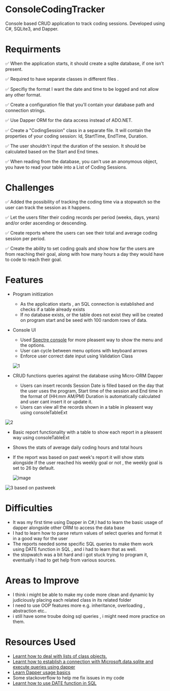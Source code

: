 # **ConsoleCodingTracker**

Console based CRUD application to track coding sessions. Developed using C#, SQLite3, and Dapper.

# Requirments

✅ When the application starts, it should create a sqlite database, if one isn’t present.

✅ Required to have separate classes in different files .

✅ Specifiy the format I want the date and time to be logged and not allow any other format.

✅ Create a configuration file that you'll contain your database path and connection strings.

✅ Use Dapper ORM for the data access instead of ADO.NET.

✅ Create a "CodingSession" class in a separate file. It will contain the properties of your coding session: Id, StartTime, EndTime, Duration.

✅ The user shouldn't input the duration of the session. It should be calculated based on the Start and End times.

✅ When reading from the database, you can't use an anonymous object, you have to read your table into a List of Coding Sessions.


# Challenges

✅ Added the possibility of tracking the coding time via a stopwatch so the user can track the session as it happens.

✅ Let the users filter their coding records per period (weeks, days, years) and/or order ascending or descending.

✅ Create reports where the users can see their total and average coding session per period.

✅ Create the ability to set coding goals and show how far the users are from reaching their goal, along with how many hours a day they would have to code to reach their goal.

# Features

- Program initlization
    - As the application starts , an SQL connection is established and checks if a table already exists
    - If no database exists, or the table does not exist they will be created on program start and be seed with 100 random rows of data.
- Console UI
    - Used [Spectre console](https://spectreconsole.net/) for more pleasent way to show the menu and the options.
    - User can cycle between menu options with keyboard arrows
    - Enforce user correct date input using Validation Class
    
    ![1](https://github.com/user-attachments/assets/11a98cde-a67c-4ce4-9713-cc3b5f8e1ab0)


    
- CRUD functions queries against the database using Micro-ORM Dapper
    - Users can insert records Session Date is filled based on the day that the user uses the program, Start time of the session and End time in the format of (HH:mm AM/PM) Duration is automatically calculated and user cant insert it or update it.
    - Users can view all the records shown in a table in pleasent way using consoleTableExt
    
![2](https://github.com/user-attachments/assets/9a9bb533-bdad-44e2-9da6-0ac215851efd)


    
    
- Basic report functionality with a table to show each report in a pleasent way using consoleTableExt
- Shows the stats of average daily coding hours and total hours
- If the report was based on past week's report it will show stats alongside if the user reached his weekly goal or not , the weekly goal is set to 26 by default.
    
  ![image](https://github.com/user-attachments/assets/7b71a4e7-48ba-44f9-be2d-b1770e4ab020)

![3 based on pastweek](https://github.com/user-attachments/assets/422b3e65-997f-4357-903d-aeb989bc3d65)

    

# Difficulties

- It was my first time using Dapper in C#,I had to learn the basic usage of dapper alongside other ORM to access the data base
- I had to learn how to parse return values of select queries and format it in a good way for the user
- The reports needed some specific SQL queries to make them work using DATE function in SQL , and i had to learn that as well.
- the stopwatch was a bit hard and i got stuck trying to program it, eventually i had to get help from various sources.

# **Areas to Improve**

- I think i might be able to make my code more clean and dynamic by judiciously placing each related class in its related folder
- I need to use OOP features more e.g. inheritance, overloading , abstraction etc..
- i still have some troube doing sql queries , i might need more practice on them.

# Resources Used

- [Learnt how to deal with lists of class objects.](https://www.youtube.com/watch?v=GHzrqt9cdIc)
- [Learnt how to establish a connection with Microsoft.data.sqlite and execute queries using dapper](https://www.youtube.com/watch?v=X0yzOkXSiFU)
- [Learn Dapper usage basics](https://dappertutorial.net/)
- Some stackoverflow to help me fix issues in my code
- [Learnt how to use DATE function in SQL](https://www.w3schools.com/sql/func_mysql_date.asp)
